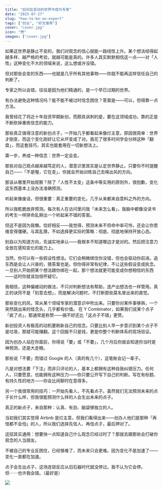 ```yaml
---
title: "如何在变动的世界中成为专家"
date: "2025-07-27"
slug: "how-to-be-an-expert"
tags: ["创业", "好文推荐"]
cover: "cover.jpg"
icon: "😎"
images: ["cover.jpg"]
---
```

如果这世界是静止不变的，我们对观念的信心就能一路线性上升。某个想法经得起越多样、越严格的考验，就越可能是真的。许多人其实默默相信这一点——对「人性」这种变化不大的领域来说，这么想或许没错。



但对那些会变的东西——也就是几乎所有其他事物——你就不能再这样信任自己的判断了。



专家之所以会错，往往是因为他们精通的，是一个早已过期的世界。



有办法避免这种情况吗？能不能不被过时信念困住？答案是——可以，但得靠一点方法。



我曾经花了将近十年投资早期新创，而颇具讽刺的是，要在这领域成功，靠的正是不断砍掉重练信念的能力。



那些真正值得注意的新创点子，一开始几乎都看起来像烂主意，原因很简单：世界才刚变，而这个变化刚好让它从坏变成了对。我花了很多时间学会分辨这种「翻盘」，而这套技巧，其实也能套用在一切新想法上。



第一步，养成一种信念：世界一定会变。



那些对自己观点越来越笃定的人，潜意识里其实是认定世界静止。只要你不时提醒自己——「不是喔，它在变」，你就会开始训练自己去嗅出风的方向。



那该从哪里开始观察？除了「人性不太变」这条中等实用的原则外，很抱歉，变化这东西基本上没办法准确预测。



听起来像废话，但很重要：真正重要的变化，几乎从来都来自意料之外的方向。



所以我乾脆放弃预测。每次有人在访问里问我「未来怎么看」，我脑中都像没读书的考生一样拼命乱掰出一个听起来不错的答案。



但这不是因为我懒。恰好相反——我觉得，预测未来不但命中率可怜，还会让你思维变得僵硬。与其乱猜，不如选择更实际的策略：彻底、彻底地保持开放心态。



别自以为知道方向，先诚实地承认——我根本不知道哪边才是对的。然后把注意力全放在感知变化的能力上。



当然，你可以有一些假设性想法。它们会稍微绑住你没错，但也会驱动你前进。追东西是会让人兴奋的，猜答案也是。但你得非常有纪律，不让这些假设变成执念。
一旦别人开始把某个想法跟你绑在一起，那个想法就更可能变成你想相信的东西——这时你就该加倍怀疑它。



我相信，这种偏被动的做法，不只对判断想法有帮助，连产出想法也一样管用。真正的诀窍不是「刻意去想」，而是解决问题时，不打断那些莫名冒出来的直觉。



那些变化的风，常从某个领域专家的潜意识中吹出来。只要你对某件事够熟，一个突然跳出来的怪念头，几乎都有价值。
在 Y Combinator，如果我们说某个点子「疯了点」，那通常是称赞——搞不好还比「这点子不错」更赞。



新创投资人有极高的动机要刷新自己的信念。只要比别人早一步意识到某个点子不是垃圾，那就可能赚翻。这个回报不只是钱，更是你整个判断体系的现场验证。



因为创办人站在你面前，你得说「要」或「不要」，几个月后你就会知道你当时是神预测，还是大走眼。



那些说「不要」而错过 Google 的人（真的有几个），这笔帐会记一辈子。



凡是对想法要「下注」而非只评论的人，基本上都拥有这种自我纠错压力。任何人，只要愿意，也能拥有这种压力——你只要公开写下自己的判断。写在有标题、有持久性的地方——你会比闲聊时在意得多。



另一个我很常用的技巧：一开始先看人，不先看点子。虽然我们无法预测未来的点子长什么样，但我很能预测什么样的人会生出未来的点子。



真正的新点子，来自那种：认真、有劲、脑袋够独立的人。



当初我们其实觉得 Airbnb 是烂主意，但我们看得出来——创办人他们是那种「再怪都不会怕」的人，所以我们选择先信人、再信点子，最后押对了。



这招其实通用：想要快一点知道自己什么观念已经过时了？那就去跟那些会打破你观念的人当朋友。



不被自己的专业反困住，已经够难了，而未来只会更难。因为变化不是加速了——变化一直都在加速。



点子会生出点子，这场连锁反应从旧石器时代就没停过。我不认为它会停。
但⋯⋯也许我会错。（最好是）




![](https://prod-files-secure.s3.us-west-2.amazonaws.com/112d0858-5090-4d34-a606-b75eb8d65fd2/46476355-9cf3-4e99-9b7a-3531bc426380/1000202064.png?X-Amz-Algorithm=AWS4-HMAC-SHA256&X-Amz-Content-Sha256=UNSIGNED-PAYLOAD&X-Amz-Credential=ASIAZI2LB466ZHTSJJWY%2F20251020%2Fus-west-2%2Fs3%2Faws4_request&X-Amz-Date=20251020T111228Z&X-Amz-Expires=3600&X-Amz-Security-Token=IQoJb3JpZ2luX2VjED8aCXVzLXdlc3QtMiJGMEQCIBA74NduLTeg%2FCWCN1%2FG0AIyU04zffxEUpJepyQqwhyZAiAZMEtbkEVi%2F2GYwJkSfCoslLInfOXABR%2BcTn9rhNN2LiqIBAjo%2F%2F%2F%2F%2F%2F%2F%2F%2F%2F8BEAAaDDYzNzQyMzE4MzgwNSIM9rqVh95v677GAqbIKtwDsUljYr3uenMVX9nDrMgbc0kr1WvJfdvdiQSltolzISmfLK3pSq3J7WqHxJJOlPU8xO%2BHEIu7NCxbtmbhd9RRs%2BEd8RcJG9t2G2CDxNnKUJc2bkyqZEJceJ2ywIp2FX3Nq5qj39gc5NLbDHMlIqTU2jSqarmsRru0bFFj518QOKjHFtOxv0lJMlb1S51EFNjP5C4hUgLaPD1Fgre2W91EcL2mX0foaBF0qIOz5xeOhi%2BYJWrnP2Zmz9oqZZw%2FZJXa9TJ0ujtTXSMYFk0IyJN65nwoKXzuYRyWiiQXJ%2By91tNbJuuHIeVrHq62rhwW8LklR48srp4Cj8JM7KAPRO8O5c8cByA3OwYmaLhnWN%2B7tHJZfF5jdqJ7h7IHfQzfLO0DBx8Ic34hJhT9ou9puiafQiejEXi8Ym2xZ4%2FHfPnBh6omU0d%2BnSb%2FLC0%2Brh6r0vB1OXqR7av%2B26jsx1d1WPyVlleX9JKt%2BQVjmgA5KJ2NkMqT8Ay4H5GFACXhIjUnbtqqafLnhO1vTlQxVebvRmkPiI3Q%2BTWkZk5IYAYvzWnEUQ7nvugVvLNMckv%2BxjLGdJnbizwdn0NOhNwLHWcqFuF7TrflfwlCjBWVdsC0XtiUmyzYN3J%2Ftyl%2FJ8%2BHvZQw7LbXxwY6pgETVFaNb5vhre6Cz8Mne13%2B0X4W6O7BIq4WTyQ6Xw6dmaFVrKK11249rDyYQdnjSIfTHK%2BWx%2BXnf0j%2FoWarmDYFpDUsCiH0HPYVOa4zthlTDlZlYwl95KsPZsE041O8Ebv0RLXR0UkQNVQoJgrax6%2BjYX2VrrOSQQO94Z%2F8TgOuiTmdpZw9owt0ig4UppoQb4p4GdoMskNRHe1cCxgOc8o9gFbrXZ2C&X-Amz-Signature=6ea16c8006f44c9aed334cb4aef3042c38944aaa0461ef8582f767a404ded958&X-Amz-SignedHeaders=host&x-amz-checksum-mode=ENABLED&x-id=GetObject)

